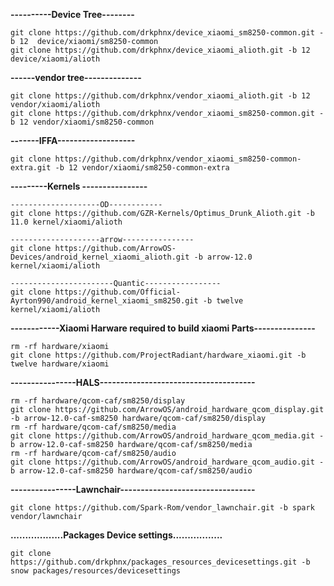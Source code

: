 ****----------Device Tree--------****

	git clone https://github.com/drkphnx/device_xiaomi_sm8250-common.git -b 12  device/xiaomi/sm8250-common 
	git clone https://github.com/drkphnx/device_xiaomi_alioth.git -b 12  device/xiaomi/alioth

**------vendor tree--------------**

	git clone https://github.com/drkphnx/vendor_xiaomi_alioth.git -b 12 vendor/xiaomi/alioth 
	git clone https://github.com/drkphnx/vendor_xiaomi_sm8250-common.git -b 12 vendor/xiaomi/sm8250-common 

**-------IFFA-------------------** </br>

	git clone https://github.com/drkphnx/vendor_xiaomi_sm8250-common-extra.git -b 12 vendor/xiaomi/sm8250-common-extra

**---------Kernels ----------------** </br>

    --------------------OD------------
	git clone https://github.com/GZR-Kernels/Optimus_Drunk_Alioth.git -b 11.0 kernel/xiaomi/alioth 
	
    --------------------arrow---------------- 	
	git clone https://github.com/ArrowOS-Devices/android_kernel_xiaomi_alioth.git -b arrow-12.0 kernel/xiaomi/alioth  
	
    -----------------------Quantic-----------------
	git clone https://github.com/Official-Ayrton990/android_kernel_xiaomi_sm8250.git -b twelve kernel/xiaomi/alioth 
	
**------------Xiaomi Harware required to build xiaomi Parts---------------** </br>

	rm -rf hardware/xiaomi
	git clone https://github.com/ProjectRadiant/hardware_xiaomi.git -b twelve hardware/xiaomi

**----------------HALS--------------------------------------** </br>

	rm -rf hardware/qcom-caf/sm8250/display 
	git clone https://github.com/ArrowOS/android_hardware_qcom_display.git -b arrow-12.0-caf-sm8250 hardware/qcom-caf/sm8250/display 
	rm -rf hardware/qcom-caf/sm8250/media 
	git clone https://github.com/ArrowOS/android_hardware_qcom_media.git -b arrow-12.0-caf-sm8250 hardware/qcom-caf/sm8250/media 
	rm -rf hardware/qcom-caf/sm8250/audio
	git clone https://github.com/ArrowOS/android_hardware_qcom_audio.git -b arrow-12.0-caf-sm8250 hardware/qcom-caf/sm8250/audio

**----------------Lawnchair---------------------------------** </br>

	git clone https://github.com/Spark-Rom/vendor_lawnchair.git -b spark  vendor/lawnchair
	
**..................Packages Device settings.................** <br>

	git clone https://github.com/drkphnx/packages_resources_devicesettings.git -b snow packages/resources/devicesettings 
	
